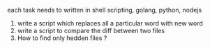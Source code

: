 each task needs to written in shell scripting, golang, python, nodejs
1) write a script which replaces all a particular word with new word
2) write a script to compare the diff between two files
3) How to find only hedden files ?

